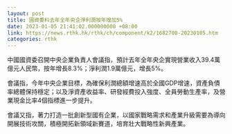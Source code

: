 ```yaml
---
layout: post
title: 國資委料去年全年央企淨利潤按年增加5%
date: 2023-01-05 21:41:02.000000000 +08:00
link: https://news.rthk.hk/rthk/ch/component/k2/1682700-20230105.htm
categories: rthk
---
```


中國國資委召開中央企業負責人會議指，預計去年全年央企實現營業收入39.4萬億元人民幣，按年增長8.3%；淨利潤1.9萬億元，增長5%。

會議指，今年中央企業目標，為確保利潤總額增速高於全國GDP增速，資產負債率總體保持穩定；以及淨資產收益率、研發經費投入強度、全員勞動生產率，及營業現金比率4個指標進一步提升。

會議又指，著力打造一批創新型國有企業，以國家戰略需求和產業升級需要為導向開展技術攻關，積極開拓新領域新賽道，培育壯大戰略性新興產業。
